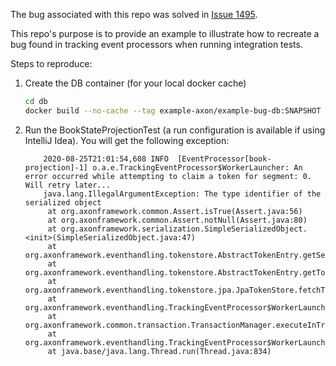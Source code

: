 
The bug associated with this repo was solved in [Issue 1495](https://github.com/AxonFramework/AxonFramework/issues/1495).

This repo's purpose is to provide an example to illustrate how to recreate a bug
found in tracking event processors when running integration tests.

Steps to reproduce:
1. Create the DB container (for your local docker cache)
   ```sh
   cd db
   docker build --no-cache --tag example-axon/example-bug-db:SNAPSHOT .
   ```
2. Run the BookStateProjectionTest (a run configuration is available if using IntelliJ Idea).
   You will get the following exception:
   ```
       2020-08-25T21:01:54,608 INFO  [EventProcessor[book-projection]-1] o.a.e.TrackingEventProcessor$WorkerLauncher: An error occurred while attempting to claim a token for segment: 0. Will retry later...
       java.lang.IllegalArgumentException: The type identifier of the serialized object
        at org.axonframework.common.Assert.isTrue(Assert.java:56)
        at org.axonframework.common.Assert.notNull(Assert.java:80)
        at org.axonframework.serialization.SimpleSerializedObject.<init>(SimpleSerializedObject.java:47)
        at org.axonframework.eventhandling.tokenstore.AbstractTokenEntry.getSerializedToken(AbstractTokenEntry.java:111)
        at org.axonframework.eventhandling.tokenstore.AbstractTokenEntry.getToken(AbstractTokenEntry.java:121)
        at org.axonframework.eventhandling.tokenstore.jpa.JpaTokenStore.fetchToken(JpaTokenStore.java:202)
        at org.axonframework.eventhandling.TrackingEventProcessor$WorkerLauncher.lambda$run$2(TrackingEventProcessor.java:1392)
        at org.axonframework.common.transaction.TransactionManager.executeInTransaction(TransactionManager.java:47)
        at org.axonframework.eventhandling.TrackingEventProcessor$WorkerLauncher.run(TrackingEventProcessor.java:1391)
        at java.base/java.lang.Thread.run(Thread.java:834)
   ```
